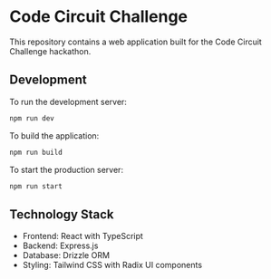# Code Circuit Challenge

This repository contains a web application built for the Code Circuit Challenge hackathon.

## Development

To run the development server:

```bash
npm run dev
```

To build the application:

```bash
npm run build
```

To start the production server:

```bash
npm run start
```

## Technology Stack

- Frontend: React with TypeScript
- Backend: Express.js
- Database: Drizzle ORM
- Styling: Tailwind CSS with Radix UI components
